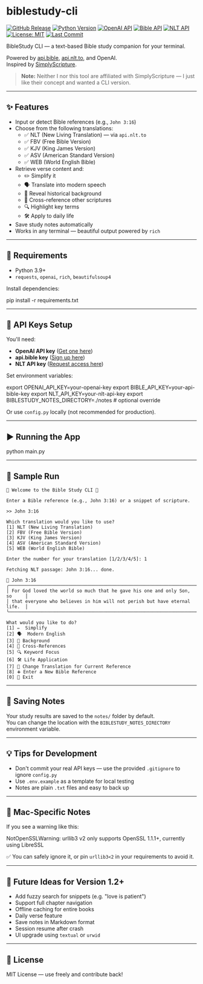 # biblestudy-cli

[![GitHub Release](https://img.shields.io/github/v/release/labrack/biblestudy-cli)](https://github.com/labrack/biblestudy-cli/releases)
[![Python Version](https://img.shields.io/badge/python-3.9%2B-blue)](https://www.python.org/)
[![OpenAI API](https://img.shields.io/badge/API-OpenAI-blue.svg)](https://openai.com/)
[![Bible API](https://img.shields.io/badge/API-api.bible-blue.svg)](https://docs.api.bible/)
[![NLT API](https://img.shields.io/badge/API-api.nlt.to-green.svg)](https://api.nlt.to/)
[![License: MIT](https://img.shields.io/github/license/labrack/biblestudy-cli)](https://github.com/labrack/biblestudy-cli/blob/main/LICENSE)
[![Last Commit](https://img.shields.io/github/last-commit/labrack/biblestudy-cli)](https://github.com/labrack/biblestudy-cli/commits/main)

BibleStudy CLI — a text-based Bible study companion for your terminal.

Powered by [api.bible](https://docs.api.bible/), [api.nlt.to](https://api.nlt.to), and OpenAI.  
Inspired by [SimplyScripture](https://mysimplyscripture.com/).

> **Note:** Neither I nor this tool are affiliated with SimplyScripture — I just like their concept and wanted a CLI version.

---

## ✨ Features

- Input or detect Bible references (e.g., `John 3:16`)
- Choose from the following translations:
  - ✅ NLT (New Living Translation) — via `api.nlt.to`
  - ✅ FBV (Free Bible Version)
  - ✅ KJV (King James Version)
  - ✅ ASV (American Standard Version)
  - ✅ WEB (World English Bible)
- Retrieve verse content and:
  - ✏️ Simplify it
  - 🗣️ Translate into modern speech
  - 🏺 Reveal historical background
  - 🔗 Cross-reference other scriptures
  - 🔍 Highlight key terms
  - 🛠️ Apply to daily life
- Save study notes automatically
- Works in any terminal — beautiful output powered by `rich`

---

## 🚀 Requirements

- Python 3.9+
- `requests`, `openai`, `rich`, `beautifulsoup4`

Install dependencies:

pip install -r requirements.txt

---

## 🔐 API Keys Setup

You'll need:

- **OpenAI API key** ([Get one here](https://platform.openai.com/account/api-keys))
- **api.bible key** ([Sign up here](https://docs.api.bible/))
- **NLT API key** ([Request access here](https://api.nlt.to/))

Set environment variables:

export OPENAI_API_KEY=your-openai-key
export BIBLE_API_KEY=your-api-bible-key
export NLT_API_KEY=your-nlt-api-key
export BIBLESTUDY_NOTES_DIRECTORY=./notes  # optional override

Or use `config.py` locally (not recommended for production).

---

## ▶️ Running the App

python main.py

---

## 💬 Sample Run
```
📖 Welcome to the Bible Study CLI 📖

Enter a Bible reference (e.g., John 3:16) or a snippet of scripture.

>> John 3:16

Which translation would you like to use?
[1] NLT (New Living Translation)
[2] FBV (Free Bible Version)
[3] KJV (King James Version)
[4] ASV (American Standard Version)
[5] WEB (World English Bible)

Enter the number for your translation [1/2/3/4/5]: 1

Fetching NLT passage: John 3:16... done.

📜 John 3:16
╭────────────────────────────────────────────────────────────────────────────╮
│ For God loved the world so much that he gave his one and only Son, so     │
│ that everyone who believes in him will not perish but have eternal life.  │
╰────────────────────────────────────────────────────────────────────────────╯

What would you like to do?
[1] ✏️  Simplify
[2] 🗣️  Modern English
[3] 🏺 Background
[4] 🔗 Cross-References
[5] 🔍 Keyword Focus
[6] 🛠️ Life Application
[7] 🔄 Change Translation for Current Reference
[8] ➕ Enter a New Bible Reference
[0] 🚪 Exit
```
---

## 💾 Saving Notes

Your study results are saved to the `notes/` folder by default.  
You can change the location with the `BIBLESTUDY_NOTES_DIRECTORY` environment variable.

---

## 💡 Tips for Development

- Don't commit your real API keys — use the provided `.gitignore` to ignore `config.py`
- Use `.env.example` as a template for local testing
- Notes are plain `.txt` files and easy to back up

---

## 🍎 Mac-Specific Notes

If you see a warning like this:

NotOpenSSLWarning: urllib3 v2 only supports OpenSSL 1.1.1+, currently using LibreSSL

✅ You can safely ignore it, or pin `urllib3<2` in your requirements to avoid it.

---

## 🔮 Future Ideas for Version 1.2+

- Add fuzzy search for snippets (e.g. "love is patient")
- Support full chapter navigation
- Offline caching for entire books
- Daily verse feature
- Save notes in Markdown format
- Session resume after crash
- UI upgrade using `textual` or `urwid`

---

## 📜 License

MIT License — use freely and contribute back!
